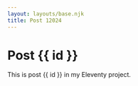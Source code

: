 ```yaml
---
layout: layouts/base.njk
title: Post 12024
---
```


# Post {{ id }}

This is post {{ id }} in my Eleventy project.
